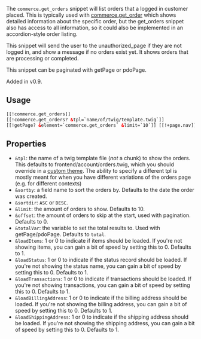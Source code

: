 The `commerce.get_orders` snippet will list orders that a logged in customer placed.  This is typically used with [commerce.get_order](get_order) which shows detailed information about the specific order, but the get_orders snippet also has access to all information, so it could also be implemented in an accordion-style order listing.

This snippet will send the user to the unauthorized_page if they are not logged in, and show a message if no orders exist yet. It shows orders that are processing or completed.

This snippet can be paginated with getPage or pdoPage.
 
Added in v0.9.

## Usage

```` html
[[!commerce.get_orders]]
[[!commerce.get_orders? &tpl=`name/of/twig/template.twig`]]
[[!getPage? &element=`commerce.get_orders` &limit=`10`]] [[!+page.nav]]
````

## Properties

- `&tpl`: the name of a twig template file (_not_ a chunk) to show the orders. This defaults to frontend/account/orders.twig, which you should override in a [custom theme](../Front-end_Theming). The ability to specify a different tpl is mostly meant for when you have different variations of the orders page (e.g. for different contexts)
- `&sortby`: a field name to sort the orders by. Defaults to the date the order was created.
- `&sortdir`: `ASC` or `DESC`.
- `&limit`: the amount of orders to show. Defaults to 10.
- `&offset`: the amount of orders to skip at the start, used with pagination. Defaults to 0.
- `&totalVar`: the variable to set the total results to. Used with getPage/pdoPage. Defaults to `total`.
- `&loadItems`: 1 or 0 to indicate if items should be loaded. If you're not showing items, you can gain a bit of speed by setting this to 0. Defaults to 1.
- `&loadStatus`: 1 or 0 to indicate if the status record should be loaded. If you're not showing the status name, you can gain a bit of speed by setting this to 0. Defaults to 1.
- `&loadTransactions`: 1 or 0 to indicate if transactions should be loaded. If you're not showing transactions, you can gain a bit of speed by setting this to 0. Defaults to 1.
- `&loadBillingAddress`: 1 or 0 to indicate if the billing address should be loaded. If you're not showing the billing address, you can gain a bit of speed by setting this to 0. Defaults to 1.
- `&loadShippingAddress`: 1 or 0 to indicate if the shipping address should be loaded. If you're not showing the shipping address, you can gain a bit of speed by setting this to 0. Defaults to 1.